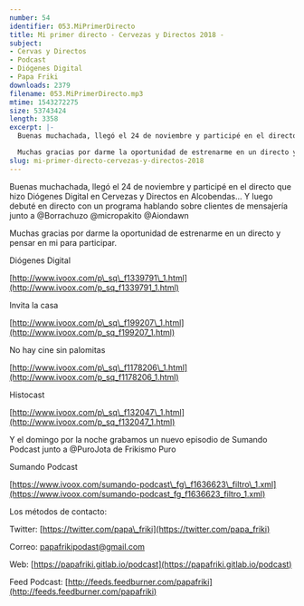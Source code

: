```yaml
---
number: 54
identifier: 053.MiPrimerDirecto
title: Mi primer directo - Cervezas y Directos 2018 -
subject:
- Cervas y Directos
- Podcast
- Diógenes Digital
- Papa Friki
downloads: 2379
filename: 053.MiPrimerDirecto.mp3
mtime: 1543272275
size: 53743424
length: 3358
excerpt: |-
  Buenas muchachada, llegó el 24 de noviembre y participé en el directo que hizo Diógenes Digital en Cervezas y Directos en Alcobendas... Y luego debuté en directo con un programa hablando sobre clientes de mensajería junto a @Borrachuzo @micropakito @Aiondawn

  Muchas gracias por darme la oportunidad de estrenarme en un directo y pensar en m
slug: mi-primer-directo-cervezas-y-directos-2018
---
```

Buenas muchachada, llegó el 24 de noviembre y participé en el directo que hizo Diógenes Digital en Cervezas y Directos en Alcobendas... Y luego debuté en directo con un programa hablando sobre clientes de mensajería junto a @Borrachuzo @micropakito @Aiondawn

Muchas gracias por darme la oportunidad de estrenarme en un directo y pensar en mi para participar.

Diógenes Digital

[http://www.ivoox.com/p\_sq\_f1339791\_1.html](http://www.ivoox.com/p_sq_f1339791_1.html)

Invita la casa

[http://www.ivoox.com/p\_sq\_f199207\_1.html](http://www.ivoox.com/p_sq_f199207_1.html)

No hay cine sin palomitas

[http://www.ivoox.com/p\_sq\_f1178206\_1.html](http://www.ivoox.com/p_sq_f1178206_1.html)

Histocast

[http://www.ivoox.com/p\_sq\_f132047\_1.html](http://www.ivoox.com/p_sq_f132047_1.html)

Y el domingo por la noche grabamos un nuevo episodio de Sumando Podcast junto a @PuroJota de Frikismo Puro

Sumando Podcast

[https://www.ivoox.com/sumando-podcast\_fg\_f1636623\_filtro\_1.xml](https://www.ivoox.com/sumando-podcast_fg_f1636623_filtro_1.xml)

Los métodos de contacto:

Twitter: [https://twitter.com/papa\_friki](https://twitter.com/papa_friki)

Correo: [papafrikipodast@gmail.com](https://archive.org/details/papafrikipodast@gmail.com)

Web: [https://papafriki.gitlab.io/podcast](https://papafriki.gitlab.io/podcast)

Feed Podcast: [http://feeds.feedburner.com/papafriki](http://feeds.feedburner.com/papafriki)